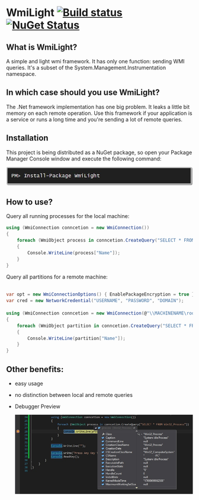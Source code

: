 # WmiLight [![Build status](https://ci.appveyor.com/api/projects/status/9m2i007a2ylifuy3?svg=true)](https://ci.appveyor.com/project/martinkuschnik/wmilight) [![NuGet Status](http://img.shields.io/nuget/v/WmiLight.svg?style=flat)](https://www.nuget.org/packages/WmiLight/)

## What is WmiLight?
A simple and light wmi framework. It has only one function: sending WMI queries.
It's a subset of the System.Management.Instrumentation namespace.

## In which case should you use WmiLight?
The .Net framework implementation has one big problem.
It leaks a little bit memory on each remote operation.
Use this framework if your application is a service or runs a long time and you're sending a lot of remote queries.

## Installation

This project is being distributed as a NuGet package, so open your Package Manager Console window and execute the following command:

<a href="https://www.nuget.org/packages/WmiLight/" target="_blank">
<img title="NuGet" src="https://github.com/MartinKuschnik/WmiLight/blob/master/doc/pics/install_nuget_package.JPG" alt="NuGet"/>
</a>



## How to use?

Query all running processes for the local machine:
```C#
using (WmiConnection conncetion = new WmiConnection())
{
    foreach (WmiObject process in conncetion.CreateQuery("SELECT * FROM Win32_Process"))
    {
        Console.WriteLine(process["Name"]);
    }
}
```

Query all partitions for a remote machine:
```C#

var opt = new WmiConnectionOptions() { EnablePackageEncryption = true };
var cred = new NetworkCredential("USERNAME", "PASSWORD", "DOMAIN");

using (WmiConnection conncetion = new WmiConnection(@"\\MACHINENAME\root\cimv2", cred, opt))
{
    foreach (WmiObject partition in conncetion.CreateQuery("SELECT * FROM Win32_DiskPartition"))
    {
        Console.WriteLine(partition["Name"]);
    }
}
```

## Other benefits:

* easy usage

* no distinction between local and remote queries

* Debugger Preview 

    ![Debugger_Preview](https://github.com/MartinKuschnik/WmiLight/blob/master/doc/pics/debugger_preview.jpg "Debugger Preview")

